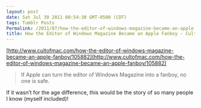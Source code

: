 ```yaml
---
layout: post
date: Sat Jul 30 2011 08:54:30 GMT-0500 (CDT)
tags: Tumblr Posts
Permalink: /2011/07/how-the-editor-of-windows-magazine-became-an-apple
title: How the Editor of Windows Magazine Became an Apple Fanboy - Cult of Mac
---
```


[http://www.cultofmac.com/how-the-editor-of-windows-magazine-became-an-apple-fanboy/105882](http://www.cultofmac.com/how-the-editor-of-windows-magazine-became-an-apple-fanboy/105882)

> If Apple can turn the editor of Windows Magazine into a fanboy, no one is safe.

If it wasn’t for the age difference, this would be the story of so many people I know (myself included)!
